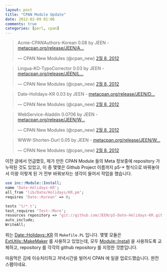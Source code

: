 ```yaml
---
layout: post
title: "CPAN Module Update"
date: 2012-02-09 01:06
comments: true
categories: [perl, cpan]
---
```


<blockquote class="twitter-tweet" lang="ko"><p>Acme-CPANAuthors-Korean 0.08 by JEEN - <a href="http://t.co/CjlRnKEO" title="http://metacpan.org/release/JEEN/Acme-CPANAuthors-Korean-0.08/">metacpan.org/release/JEEN/A…</a></p>&mdash; CPAN New Modules (@cpan_new) <a href="https://twitter.com/cpan_new/status/167271503061200896" data-datetime="2012-02-08T15:40:08+00:00">2월 8, 2012</a></blockquote>

<blockquote class="twitter-tweet" lang="ko"><p>Lingua-KO-TypoCorrector 0.03 by JEEN - <a href="http://t.co/b1Lp98PW" title="http://metacpan.org/release/JEEN/Lingua-KO-TypoCorrector-0.03/">metacpan.org/release/JEEN/L…</a></p>&mdash; CPAN New Modules (@cpan_new) <a href="https://twitter.com/cpan_new/status/167273895550922753" data-datetime="2012-02-08T15:49:39+00:00">2월 8, 2012</a></blockquote>

<blockquote class="twitter-tweet" lang="ko"><p>Date-Holidays-KR 0.03 by JEEN - <a href="http://t.co/qAXrPO6f" title="http://metacpan.org/release/JEEN/Date-Holidays-KR-0.03/">metacpan.org/release/JEEN/D…</a></p>&mdash; CPAN New Modules (@cpan_new) <a href="https://twitter.com/cpan_new/status/167275532466143232" data-datetime="2012-02-08T15:56:09+00:00">2월 8, 2012</a></blockquote>

<blockquote class="twitter-tweet" lang="ko"><p>WebService-Aladdin 0.0706 by JEEN - <a href="http://t.co/lyGpgk6W" title="http://metacpan.org/release/JEEN/WebService-Aladdin-0.0706/">metacpan.org/release/JEEN/W…</a></p>&mdash; CPAN New Modules (@cpan_new) <a href="https://twitter.com/cpan_new/status/167276286962704385" data-datetime="2012-02-08T15:59:09+00:00">2월 8, 2012</a></blockquote>

<blockquote class="twitter-tweet" lang="ko"><p>WWW-Shorten-Durl 0.05 by JEEN - <a href="http://t.co/mtnX4oEn" title="http://metacpan.org/release/JEEN/WWW-Shorten-Durl-0.05/">metacpan.org/release/JEEN/W…</a></p>&mdash; CPAN New Modules (@cpan_new) <a href="https://twitter.com/cpan_new/status/167277296259055616" data-datetime="2012-02-08T16:03:09+00:00">2월 8, 2012</a></blockquote>

  이전 글에서 언급했듯, 제가 만든 CPAN Module 들의 Meta 정보중에 repository 가 누락된 것도 있었고, 이 중 몇몇은 Github Project 이름까지 p5-* 형식으로 바꿔놓아서 이왕 이렇게 된 거 전부 바꿔보자는 생각이 들어서 작업을 했습니다.

``` perl
use inc::Module::Install;
name 'Date-Holidays-KR'; 
all_from 'lib/Date/Holidays/KR.pm';
requires 'Date::Korean' => 0;

tests 't/*.t';
test_requires 'Test::More';
resources repository => 'git://github.com/JEEN/p5-Date-Holidays-KR.git';
auto_include;
WriteAll;
```

  위는 [Date::Holidays::KR][cpan-date-holidays-kr] 의 `Makefile.PL` 입니다. 몇몇 모듈은 [ExtUtils::MakeMaker][cpan-extutils-makemaker] 를 사용하고 있었는데, 모두 [Module::Install][cpan-module-install] 을 사용하도록 교체하고, repository 를 각각의 github repository 를 지정한 것뿐입니다.

  마음먹은 김에 이슈처리하고 저녁시간을 빌어서 CPAN 에 일괄 업로드했습니다. 완전 스팸이네요.

[cpan-date-holidays-kr]:http://metacpan.org/module/Date::Holidays::KR
[cpan-extutils-makemaker]:http://metacpan.org/module/ExtUtils::MakeMaker
[cpan-module-install]:http://metacpan.org/module/Module::Install